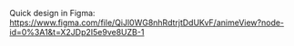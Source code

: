 Quick design in Figma: https://www.figma.com/file/QiJl0WG8nhRdtrjtDdUKvF/animeView?node-id=0%3A1&t=X2JDp2I5e9ve8UZB-1
